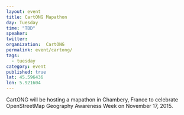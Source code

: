 ```yaml
---
layout: event
title: CartONG Mapathon
day: Tuesday
time: "TBD"
speaker: 
twitter: 
organization:  CartONG
permalink: event/cartong/
tags: 
  - tuesday
category: event
published: true
lat: 45.596436
lon: 5.921604
---
```


CartONG will be hosting a mapathon in Chambery, France to celebrate OpenStreetMap Geography Awareness Week on November 17, 2015.

